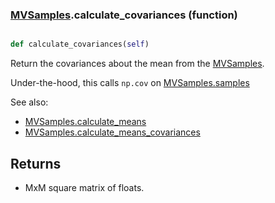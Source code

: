 ### [MVSamples](MVSamples.md).calculate_covariances (function)


```py

def calculate_covariances(self)

```



Return the covariances about the mean from the [MVSamples](MVSamples.md).

Under-the-hood, this calls `np.cov` on [MVSamples.samples](MVSamples.samples.md)

See also:

* [MVSamples.calculate_means](MVSamples.calculate_means.md)
* [MVSamples.calculate_means_covariances](MVSamples.calculate_means_covariances.md)

Returns
---------
* MxM square matrix of floats.

